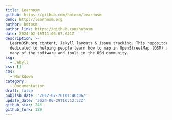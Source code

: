 ```yaml
---
title: Learnosm
github: https://github.com/hotosm/learnosm
demo: http://learnosm.org
author: hotosm
author_link: https://github.com/hotosm
date: 2024-02-18T11:06:07.621Z
description: >-
  LearnOSM.org content, Jekyll layouts & issue tracking. This repository is
  dedicated to helping people learn how to map in OpenStreetMap (OSM) and use
  many of the software and tools in the OSM community.
ssg:
  - Jekyll
css: []
cms:
  - Markdown
category:
  - Documentation
draft: false
publish_date: '2012-07-26T01:46:06Z'
update_date: '2024-06-29T16:12:57Z'
github_star: 246
github_fork: 189
---
```

